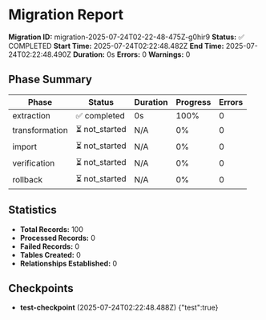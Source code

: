 # Migration Report

**Migration ID:** migration-2025-07-24T02-22-48-475Z-g0hir9
**Status:** ✅ COMPLETED
**Start Time:** 2025-07-24T02:22:48.482Z
**End Time:** 2025-07-24T02:22:48.490Z
**Duration:** 0s
**Errors:** 0
**Warnings:** 0

## Phase Summary

| Phase | Status | Duration | Progress | Errors |
|-------|--------|----------|----------|--------|
| extraction | ✅ completed | 0s | 100% | 0 |
| transformation | ⏳ not_started | N/A | 0% | 0 |
| import | ⏳ not_started | N/A | 0% | 0 |
| verification | ⏳ not_started | N/A | 0% | 0 |
| rollback | ⏳ not_started | N/A | 0% | 0 |

## Statistics

- **Total Records:** 100
- **Processed Records:** 0
- **Failed Records:** 0
- **Tables Created:** 0
- **Relationships Established:** 0

## Checkpoints

- **test-checkpoint** (2025-07-24T02:22:48.488Z)
  {"test":true}

